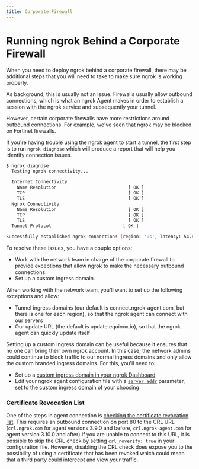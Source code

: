 ```yaml
---
title: Corporate Firewall
---
```


# Running ngrok Behind a Corporate Firewall

When you need to deploy ngrok behind a corporate firewall, there may be additional steps that you will need to take to make sure ngrok is working properly.

As background, this is usually not an issue. Firewalls usually allow outbound connections, which is what an ngrok Agent makes in order to establish a session with the ngrok service and subsequently your tunnel.

However, certain corporate firewalls have more restrictions around outbound connections. For example, we've seen that ngrok may be blocked on Fortinet firewalls.

If you're having trouble using the ngrok agent to start a tunnel, the first step is to run `ngrok diagnose` which will produce a report that will help you identify connection issues.

```sh
$ ngrok diagnose
  Testing ngrok connectivity...

  Internet Connectivity
    Name Resolution                           [ OK ]
    TCP                                       [ OK ]
    TLS                                       [ OK ]
  Ngrok Connectivity
    Name Resolution                           [ OK ]
    TCP                                       [ OK ]
    TLS                                       [ OK ]
  Tunnel Protocol                           [ OK ]

Successfully established ngrok connection! (region: 'us', latency: 54.895145ms)
```

To resolve these issues, you have a couple options:

- Work with the network team in charge of the corporate firewall to provide exceptions that allow ngrok to make the necessary outbound connections.
- Set up a custom ingress domain.

When working with the network team, you'll want to set up the following exceptions and allow:

- Tunnel ingress domains (our default is connect.ngrok-agent.com, but there is one for each region), so that the ngrok agent can connect with our servers
- Our update URL (the default is update.equinox.io), so that the ngrok agent can quickly update itself

Setting up a custom ingress domain can be useful because it ensures that no one can bring their own ngrok account. In this case, the network admins could continue to block traffic to our normal ingress domains and only allow the custom branded ingress domains. For this, you'll need to:

- Set up a [custom ingress domain in your ngrok Dashboard](https://dashboard.ngrok.com/tunnels/ingress)
- Edit your ngrok agent configuration file with a [`server_addr`](/agent/config/#server_addr) parameter, set to the custom ingress domain of your choosing

### Certificate Revocation List

One of the steps in agent connection is [checking the certificate revocation list](/agent/#tls-verification). This requires an outbound connection on port 80 to the CRL URL (`crl.ngrok.com` for agent versions 3.9.0 and before, `crl.ngrok-agent.com` for agent version 3.10.0 and after).If you are unable to connect to this URL, it is possible to skip the CRL check by setting `crl_noverify: true` in your configuration file. However, disabling the CRL check does expose you to the possibility of using a certificate that has been revoked which could mean that a third party could intercept and view your traffic.
